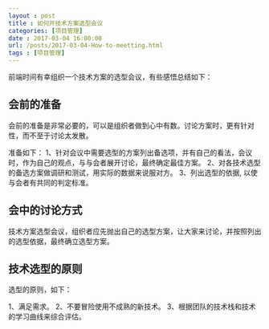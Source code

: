 ```yaml
---
layout : post
title : 如何开技术方案选型会议
categories: [项目管理] 
date : 2017-03-04 16:00:00
url: /posts/2017-03-04-How-to-meetting.html 
tags : [项目管理]
---
```


前端时间有幸组织一个技术方案的选型会议，有些感悟总结如下：

## 会前的准备

会前的准备是非常必要的，可以是组织者做到心中有数。讨论方案时，更有针对性，而不至于讨论太发散。

准备如下：
1、针对会议中需要选型的方案列出备选项，并有自己的看法，会议时，作为自己的观点，与与会者展开讨论，最终确定最佳方案。
2、对各技术选型的备选方案做调研和测试，用实际的数据来说服对方。
3、列出选型的依据, 以使与会者有共同的判定标准。
<!-- more -->
## 会中的讨论方式

技术方案选型会议，组织者应先抛出自己的选型方案，让大家来讨论，并按照列出的选型依据，最终确立选型方案。


## 技术选型的原则

选型的原则，如下：

1、满足需求。
2、不要冒险使用不成熟的新技术。
3、根据团队的技术栈和技术的学习曲线来综合评估。

